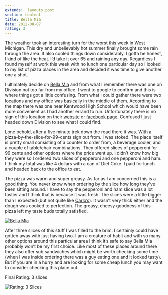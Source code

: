 ```yaml
---
extends: _layouts.post
section: content
title: Bella Mia
date: 2012-08-07
rating: 3
---
```


The weather took an interesting turn for the worst this week in West Michigan. This dry and unbelievably hot summer finally brought some rain through the area. It also cooled things down considerably. I gotta be honest, I kind of like the heat. I’d take it over 65 and raining any day. Regardless I found myself at work this week with no lunch one particular day so I looked to my list of pizza places in the area and decided it was time to give another one a shot.

I ultimately decide on [Bella Mia](http://bellamiagr.com/) and from what I remember there was one on Division not too far from my office. I went to google to confirm and this is where things got a little confusing. From what I could gather there were two locations and my office was basically in the middle of them. According to the map there was one near Kentwood High School which would have been more convenient as I had another errand to run. Unfortunately there is no sign of this location on their [website](http://bellamiagr.com/) or [facebook page](https://www.facebook.com/pages/Bella-Mia-Pizzeria-Italian-Grill/121078621339600). Confused I just headed down Division to see what I could find.

Lone behold, after a five minute trek down the road there it was. With a pizza-by-the-slice-for-99-cents sign out from. I was stoked. The place itself is pretty small consisting of a counter to order from, a beverage cooler, and a couple of table/chair combinations. They offered slices of pepperoni for 99 cents and other options where the price went up. I didn’t know how big they were so I ordered two slices of pepperoni and one pepperoni and ham. I think my total was like 4 dollars with a can of Diet Coke. I paid for lunch and headed back to the office to eat.

The pizza was warm and super greasy. As far as I am concerned this is a good thing. You never know when ordering by the slice how long they’ve been sitting around. I have to say the pepperoni and ham slice was a lot tastier and I think that is because it was fresh. The slices were a little bigger than I expected (but not quite like [Carlo’s](http://joeymarinara.com/post/27811006752/carlos-pizza-connection)). It wasn’t very thick either and the dough was cooked to perfection. The greasy, cheesy goodness of this pizza left my taste buds totally satisfied.

[![Bella Mia](http://farm9.staticflickr.com/8300/7755449542_c4b3714eaa.jpg)](http://www.flickr.com/photos/joefearnley/7755449542/ "Bella Mia by joefearnley, on Flickr")

After three slices of this stuff I was filled to the brim. I certainly could have gotten away with just having two. I am a creature of habit and with so many other options around this particular area I think it’s safe to say Bella Mia probably won’t be my first choice. Like most of these places around there they also offer sub sandwiches which might be worth checking some time (when I was inside ordering there was a guy eating one and it looked tasty). But if you are in a hurry and are looking for some cheap lunch you may want to consider checking this place out.

Final Rating: 3 slices

![Rating: 3 Slices](/assets/img/pizza3_sm.jpg)